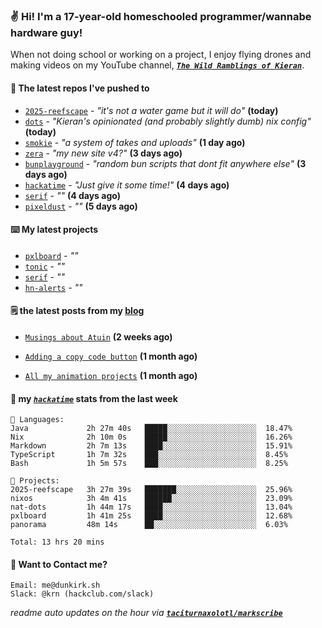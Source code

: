 ### ✌️ Hi! I'm a 17-year-old homeschooled programmer/wannabe hardware guy!

When not doing school or working on a project, I enjoy flying drones and making videos on my YouTube channel, [**_`The Wild Ramblings of Kieran`_**](https://youtube.com/@kieran.rambles).

#### 👷 The latest repos I've pushed to

- [`2025-reefscape`](https://github.com/df1317/2025-reefscape) - _"it's not a water game but it will do"_ **(today)**
- [`dots`](https://github.com/taciturnaxolotl/dots) - _"Kieran's opinionated (and probably slightly dumb) nix config"_ **(today)**
- [`smokie`](https://github.com/taciturnaxolotl/smokie) - _"a system of takes and uploads"_ **(1 day ago)**
- [`zera`](https://github.com/taciturnaxolotl/zera) - _"my new site v4?"_ **(3 days ago)**
- [`bunplayground`](https://github.com/taciturnaxolotl/bunplayground) - _"random bun scripts that dont fit anywhere else"_ **(3 days ago)**
- [`hackatime`](https://github.com/hackclub/hackatime) - _"Just give it some time!"_ **(4 days ago)**
- [`serif`](https://github.com/taciturnaxolotl/serif) - _""_ **(4 days ago)**
- [`pixeldust`](https://github.com/hackclub/pixeldust) - _""_ **(5 days ago)**

#### ⌨️ My latest projects

- [`pxlboard`](https://github.com/taciturnaxolotl/pxlboard) - _""_
- [`tonic`](https://github.com/taciturnaxolotl/tonic) - _""_
- [`serif`](https://github.com/taciturnaxolotl/serif) - _""_
- [`hn-alerts`](https://github.com/taciturnaxolotl/hn-alerts) - _""_

#### 🗒️ the latest posts from my [blog](https://dunkirk.sh)

- [`Musings about Atuin`](https://dunkirk.sh/blog/atuin/) **(2 weeks ago)**

- [`Adding a copy code button`](https://dunkirk.sh/blog/adding-a-copy-button/) **(1 month ago)**

- [`All my animation projects`](https://dunkirk.sh/blog/my-animations/) **(1 month ago)**



#### 📡 my [_`hackatime`_](https://waka.hackclub.com) stats from the last week

```text
💾 Languages:
Java             2h 27m 40s   █████░░░░░░░░░░░░░░░░░░░░  18.47%
Nix              2h 10m 0s    █████░░░░░░░░░░░░░░░░░░░░  16.26%
Markdown         2h 7m 13s    ████░░░░░░░░░░░░░░░░░░░░░  15.91%
TypeScript       1h 7m 32s    ███░░░░░░░░░░░░░░░░░░░░░░  8.45%
Bash             1h 5m 57s    ███░░░░░░░░░░░░░░░░░░░░░░  8.25%

💼 Projects:
2025-reefscape   3h 27m 39s   ███████░░░░░░░░░░░░░░░░░░  25.96%
nixos            3h 4m 41s    ██████░░░░░░░░░░░░░░░░░░░  23.09%
nat-dots         1h 44m 17s   ████░░░░░░░░░░░░░░░░░░░░░  13.04%
pxlboard         1h 41m 25s   ████░░░░░░░░░░░░░░░░░░░░░  12.68%
panorama         48m 14s      ██░░░░░░░░░░░░░░░░░░░░░░░  6.03%

Total: 13 hrs 20 mins
```

#### 📮 Want to Contact me?

```text
Email: me@dunkirk.sh
Slack: @krn (hackclub.com/slack)
```

_readme auto updates on the hour via [**`taciturnaxolotl/markscribe`**](https://github.com/taciturnaxolotl/markscribe)_
